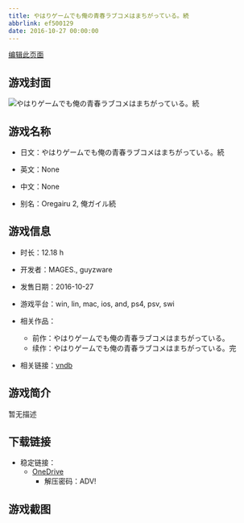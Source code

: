 ```yaml
---
title: やはりゲームでも俺の青春ラブコメはまちがっている。続
abbrlink: ef500129
date: 2016-10-27 00:00:00
---
```

[编辑此页面](https://github.com/ACG-3/ADV3-source/blob/main/source/_posts/games/%E3%82%84%E3%81%AF%E3%82%8A%E3%82%B2%E3%83%BC%E3%83%A0%E3%81%A7%E3%82%82%E4%BF%BA%E3%81%AE%E9%9D%92%E6%98%A5%E3%83%A9%E3%83%96%E3%82%B3%E3%83%A1%E3%81%AF%E3%81%BE%E3%81%A1%E3%81%8C%E3%81%A3%E3%81%A6%E3%81%84%E3%82%8B%E3%80%82%E7%B6%9A.md)

## 游戏封面

![やはりゲームでも俺の青春ラブコメはまちがっている。続](https://pan.timero.xyz/d/onedrive/img_lib_001/%E3%82%84%E3%81%AF%E3%82%8A%E3%82%B2%E3%83%BC%E3%83%A0%E3%81%A7%E3%82%82%E4%BF%BA%E3%81%AE%E9%9D%92%E6%98%A5%E3%83%A9%E3%83%96%E3%82%B3%E3%83%A1%E3%81%AF%E3%81%BE%E3%81%A1%E3%81%8C%E3%81%A3%E3%81%A6%E3%81%84%E3%82%8B%E3%80%82%E7%B6%9A_cover.avif)


## 游戏名称

- 日文：やはりゲームでも俺の青春ラブコメはまちがっている。続
- 英文：None
- 中文：None

- 别名：Oregairu 2, 俺ガイル続


## 游戏信息

- 时长：12.18 h
- 开发者：MAGES., guyzware
- 发售日期：2016-10-27
- 游戏平台：win, lin, mac, ios, and, ps4, psv, swi
- 相关作品：
   - 前作：やはりゲームでも俺の青春ラブコメはまちがっている。
   - 续作：やはりゲームでも俺の青春ラブコメはまちがっている。完

- 相关链接：[vndb](https://vndb.org/v17731)


## 游戏简介

暂无描述


## 下载链接

- 稳定链接：
    - [OneDrive](https://pan.timero.xyz/onedrive/adv_lib_001/%E3%82%84%E3%81%AF%E3%82%8A%E3%82%B2%E3%83%BC%E3%83%A0%E3%81%A7%E3%82%82%E4%BF%BA%E3%81%AE%E9%9D%92%E6%98%A5%E3%83%A9%E3%83%96%E3%82%B3%E3%83%A1%E3%81%AF%E3%81%BE%E3%81%A1%E3%81%8C%E3%81%A3%E3%81%A6%E3%81%84%E3%82%8B%E3%80%82%E7%B6%9A)
        - 解压密码：ADV!



## 游戏截图


